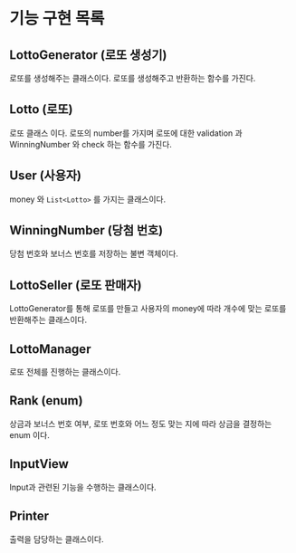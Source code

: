 # 기능 구현 목록

## LottoGenerator (로또 생성기)
로또를 생성해주는 클래스이다. 로또를 생성해주고 반환하는 함수를 가진다.

## Lotto (로또)
로또 클래스 이다. 로또의 number를 가지며 로또에 대한 validation 과 WinningNumber 와 check 하는 함수를 가진다. 

## User (사용자)
money 와 `List<Lotto>` 를 가지는 클래스이다.

## WinningNumber (당첨 번호)
당첨 번호와 보너스 번호를 저장하는 불변 객체이다.

## LottoSeller (로또 판매자)
LottoGenerator를 통해 로또를 만들고 사용자의 money에 따라 개수에 맞는 로또를 반환해주는 클래스이다.

## LottoManager
로또 전체를 진행하는 클래스이다.

## Rank (enum)
상금과 보너스 번호 여부, 로또 번호와 어느 정도 맞는 지에 따라 상금을 결정하는 enum 이다.

## InputView
Input과 관련된 기능을 수행하는 클래스이다.

## Printer
출력을 담당하는 클래스이다.
